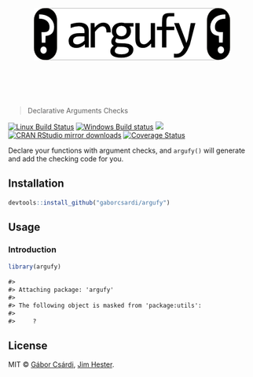


<h1 align="center">
    <br>
    <br>
    <img width="400" src="./inst/logo.png" alt="crayon">
    <br>
    <br>
    <br>
</h1>

> Declarative Arguments Checks

[![Linux Build Status](https://travis-ci.org/gaborcsardi/argufy.svg?branch=master)](https://travis-ci.org/gaborcsardi/argufy)
[![Windows Build status](https://ci.appveyor.com/api/projects/status/github/gaborcsardi/argufy?svg=true)](https://ci.appveyor.com/project/gaborcsardi/argufy)
[![](http://www.r-pkg.org/badges/version/argufy)](http://www.r-pkg.org/pkg/argufy)
[![CRAN RStudio mirror downloads](http://cranlogs.r-pkg.org/badges/argufy)](http://www.r-pkg.org/pkg/argufy)
[![Coverage Status](https://img.shields.io/codecov/c/github/gaborcsardi/argufy/master.svg)](https://codecov.io/github/gaborcsardi/argufy?branch=master)


Declare your functions with argument checks, and `argufy()` will generate
and add the checking code for you.

## Installation


```r
devtools::install_github("gaborcsardi/argufy")
```

## Usage

### Introduction


```r
library(argufy)
```

```
#> 
#> Attaching package: 'argufy'
#> 
#> The following object is masked from 'package:utils':
#> 
#>     ?
```

## License

MIT © [Gábor Csárdi](https://github.com/gaborcsardi), 
[Jim Hester](http://www.jimhester.com/).
